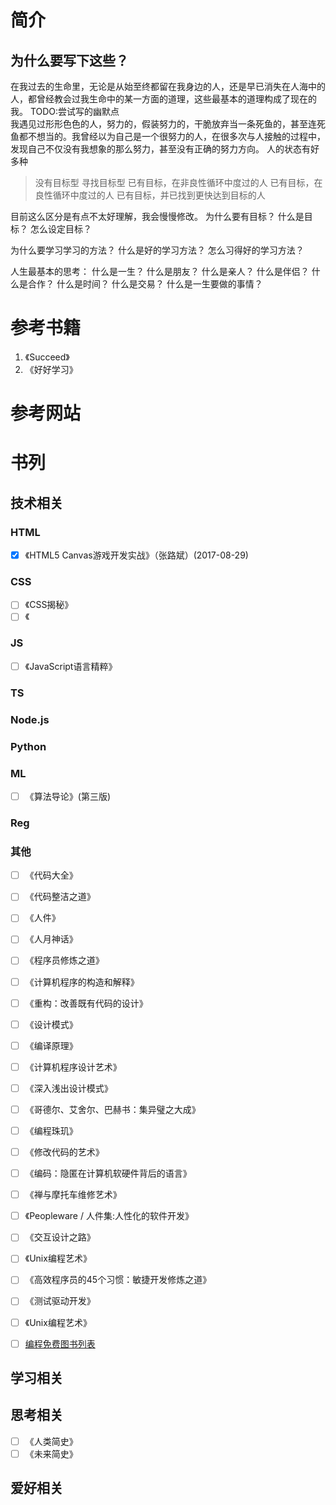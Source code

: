 # 简介
## 为什么要写下这些？
在我过去的生命里，无论是从始至终都留在我身边的人，还是早已消失在人海中的人，都曾经教会过我生命中的某一方面的道理，这些最基本的道理构成了现在的我。
 TODO:尝试写的幽默点\
我遇见过形形色色的人，努力的，假装努力的，干脆放弃当一条死鱼的，甚至连死鱼都不想当的。我曾经以为自己是一个很努力的人，在很多次与人接触的过程中，发现自己不仅没有我想象的那么努力，甚至没有正确的努力方向。
人的状态有好多种
> 没有目标型
> 寻找目标型
> 已有目标，在非良性循环中度过的人
> 已有目标，在良性循环中度过的人
> 已有目标，并已找到更快达到目标的人

目前这么区分是有点不太好理解，我会慢慢修改。
为什么要有目标？
什么是目标？
怎么设定目标？

为什么要学习学习的方法？
什么是好的学习方法？
怎么习得好的学习方法？

人生最基本的思考：
什么是一生？
什么是朋友？
什么是亲人？
什么是伴侣？
什么是合作？
什么是时间？
什么是交易？
什么是一生要做的事情？


# 参考书籍
1. 《Succeed》
2. 《好好学习》
# 参考网站

# 书列
## 技术相关
### HTML
- [x] 《HTML5 Canvas游戏开发实战》（张路斌）(2017-08-29)

### CSS
- [ ] 《CSS揭秘》
- [ ] 《
### JS
- [ ] 《JavaScript语言精粹》
### TS

### Node.js

### Python

### ML
- [ ] 《算法导论》(第三版)

### Reg

### 其他
- [ ] 《代码大全》
- [ ] 《代码整洁之道》
- [ ] 《人件》
- [ ] 《人月神话》
- [ ] 《程序员修炼之道》
- [ ] 《计算机程序的构造和解释》
- [ ] 《重构：改善既有代码的设计》
- [ ] 《设计模式》
- [ ] 《编译原理》
- [ ] 《计算机程序设计艺术》
- [ ] 《深入浅出设计模式》
- [ ] 《哥德尔、艾舍尔、巴赫书：集异璧之大成》
- [ ] 《编程珠玑》
- [ ] 《修改代码的艺术》
- [ ] 《编码：隐匿在计算机软硬件背后的语言》
- [ ] 《禅与摩托车维修艺术》
- [ ] 《Peopleware / 人件集:人性化的软件开发》
- [ ] 《交互设计之路》
- [ ] 《Unix编程艺术》
- [ ] 《高效程序员的45个习惯：敏捷开发修炼之道》
- [ ] 《测试驱动开发》
- [ ] 《Unix编程艺术》
- [ ] [编程免费图书列表](https://github.com/EbookFoundation/free-programming-books/blob/master/free-programming-books-zh.md)


## 学习相关

## 思考相关
- [ ] 《人类简史》
- [ ] 《未来简史》

## 爱好相关

## 


